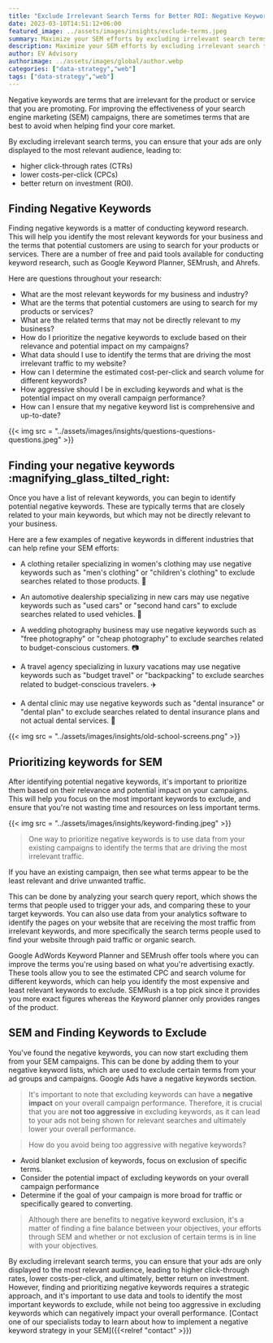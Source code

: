 ```yaml
---
title: "Exclude Irrelevant Search Terms for Better ROI: Negative Keywords in SEM"
date: 2023-03-10T14:51:12+06:00
featured_image: ../assets/images/insights/exclude-terms.jpeg
summary: Maximize your SEM efforts by excluding irrelevant search terms with negative keywords. Improve CTR, lower CPC and achieve better ROI.
description: Maximize your SEM efforts by excluding irrelevant search terms with negative keywords. Improve CTR, lower CPC and achieve better ROI.   
author: EV Advisory
authorimage: ../assets/images/global/author.webp
categories: ["data-strategy","web"]  
tags: ["data-strategy","web"]  
---
```


Negative keywords are terms that are irrelevant for the product or service that you are promoting.  For improving the effectiveness of your search engine marketing (SEM) campaigns, there are sometimes terms that are best to avoid when helping find your core market.  


By excluding irrelevant search terms, you can ensure that your ads are only displayed to the most relevant audience, leading to:   
- higher click-through rates (CTRs)  
- lower costs-per-click (CPCs)  
- better return on investment (ROI).    

## Finding Negative Keywords  

Finding negative keywords is a matter of conducting keyword research. This will help you identify the most relevant keywords for your business and the terms that potential customers are using to search for your products or services. There are a number of free and paid tools available for conducting keyword research, such as Google Keyword Planner, SEMrush, and Ahrefs.    

Here are questions throughout your research:  
- What are the most relevant keywords for my business and industry?  
- What are the terms that potential customers are using to search for my products or services?  
- What are the related terms that may not be directly relevant to my business?  
- How do I prioritize the negative keywords to exclude based on their relevance and potential impact on my campaigns?  
- What data should I use to identify the terms that are driving the most irrelevant traffic to my website?  
- How can I determine the estimated cost-per-click and search volume for different keywords?  
- How aggressive should I be in excluding keywords and what is the potential impact on my overall campaign performance?  
- How can I ensure that my negative keyword list is comprehensive and up-to-date?  

{{< img src = "../assets/images/insights/questions-questions-questions.jpeg" >}}   


## Finding your negative keywords :magnifying_glass_tilted_right:   
  

Once you have a list of relevant keywords, you can begin to identify potential negative keywords. These are typically terms that are closely related to your main keywords, but which may not be directly relevant to your business.   

Here are a few examples of negative keywords in different industries that can help refine your SEM efforts:  

- A clothing retailer specializing in women's clothing may use negative keywords such as "men's clothing" or "children's clothing" to exclude searches related to those products. :shirt:  

- An automotive dealership specializing in new cars may use negative keywords such as "used cars" or "second hand cars" to exclude searches related to used vehicles. :car:  

- A wedding photography business may use negative keywords such as "free photography" or "cheap photography" to exclude searches related to budget-conscious customers. :camera:  

- A travel agency specializing in luxury vacations may use negative keywords such as "budget travel" or "backpacking" to exclude searches related to budget-conscious travelers. :airplane:    

- A dental clinic may use negative keywords such as "dental insurance" or "dental plan" to exclude searches related to dental insurance plans and not actual dental services. :tooth: 

{{< img src = "../assets/images/insights/old-school-screens.png" >}}   



## Prioritizing keywords for SEM

After identifying potential negative keywords, it's important to prioritize them based on their relevance and potential impact on your campaigns. This will help you focus on the most important keywords to exclude, and ensure that you're not wasting time and resources on less important terms.  

{{< img src = "../assets/images/insights/keyword-finding.jpeg" >}}   

> One way to prioritize negative keywords is to use data from your existing campaigns to identify the terms that are driving the most irrelevant traffic.   

If you have an existing campaign, then see what terms appear to be the least relevant and drive unwanted traffic.  

This can be done by analyzing your search query report, which shows the terms that people used to trigger your ads, and comparing these to your target keywords. You can also use data from your analytics software to identify the pages on your website that are receiving the most traffic from irrelevant keywords, and more specifically the search terms people used to find your website through paid traffic or organic search.    

Google AdWords Keyword Planner and SEMrush offer tools where you can improve the terms you're using based on what you're advertising exactly. These tools allow you to see the estimated CPC and search volume for different keywords, which can help you identify the most expensive and least relevant keywords to exclude. SEMRush is a top pick since it provides you more exact figures whereas the Keyword planner only provides ranges of the product.  

## SEM and Finding Keywords to Exclude

You've found the negative keywords, you can now start excluding them from your SEM campaigns. This can be done by adding them to your negative keyword lists, which are used to exclude certain terms from your ad groups and campaigns. Google Ads have a negative keywords section.  

> It's important to note that excluding keywords can have a **negative impact** on your overall campaign performance. Therefore, it is crucial that you are **not too aggressive** in excluding keywords, as it can lead to your ads not being shown for relevant searches and ultimately lower your overall performance.   

> How do you avoid being too  aggressive with negative keywords?  

- Avoid blanket exclusion of keywords, focus on exclusion of specific terms.  
- Consider the potential impact of excluding keywords on your overall campaign performance  
- Determine if the goal of your campaign is more broad for traffic or specifically geared to converting.  



> Although there are benefits to negative keyword exclusion, it's a matter of finding a fine balance between your objectives, your efforts through SEM and whether or not exclusion of certain terms is in line with your objectives.     
   

By excluding irrelevant search terms, you can ensure that your ads are only displayed to the most relevant audience, leading to higher click-through rates, lower costs-per-click, and ultimately, better return on investment. However, finding and prioritizing negative keywords requires a strategic approach, and it's important to use data and tools to identify the most important keywords to exclude, while not being too aggressive in excluding keywords which can negatively impact your overall performance. [Contact one of our specialists today to learn about how to implement a negative keyword strategy in your SEM]({{<relref "contact"  >}})

